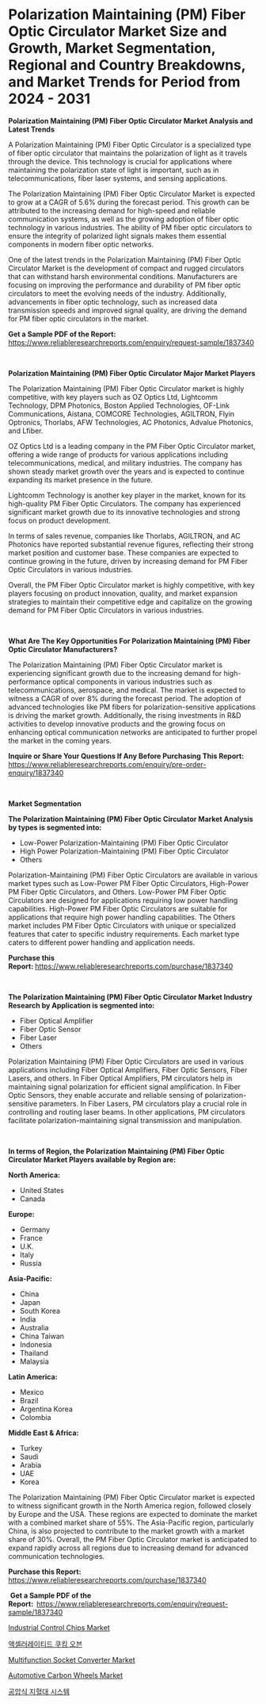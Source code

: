 <p><h1>Polarization Maintaining (PM) Fiber Optic Circulator Market Size and Growth, Market Segmentation, Regional and Country Breakdowns, and Market Trends for Period from 2024 -  2031</h1></p><p><strong>Polarization Maintaining (PM) Fiber Optic Circulator Market Analysis and Latest Trends</strong></p>
<p><p>A Polarization Maintaining (PM) Fiber Optic Circulator is a specialized type of fiber optic circulator that maintains the polarization of light as it travels through the device. This technology is crucial for applications where maintaining the polarization state of light is important, such as in telecommunications, fiber laser systems, and sensing applications.</p><p>The Polarization Maintaining (PM) Fiber Optic Circulator Market is expected to grow at a CAGR of 5.6% during the forecast period. This growth can be attributed to the increasing demand for high-speed and reliable communication systems, as well as the growing adoption of fiber optic technology in various industries. The ability of PM fiber optic circulators to ensure the integrity of polarized light signals makes them essential components in modern fiber optic networks.</p><p>One of the latest trends in the Polarization Maintaining (PM) Fiber Optic Circulator Market is the development of compact and rugged circulators that can withstand harsh environmental conditions. Manufacturers are focusing on improving the performance and durability of PM fiber optic circulators to meet the evolving needs of the industry. Additionally, advancements in fiber optic technology, such as increased data transmission speeds and improved signal quality, are driving the demand for PM fiber optic circulators in the market.</p></p>
<p><strong>Get a Sample PDF of the Report:&nbsp;</strong> <a href="https://www.reliableresearchreports.com/enquiry/request-sample/1837340">https://www.reliableresearchreports.com/enquiry/request-sample/1837340</a></p>
<p>&nbsp;</p>
<p><strong>Polarization Maintaining (PM) Fiber Optic Circulator Major Market Players</strong></p>
<p><p>The Polarization Maintaining (PM) Fiber Optic Circulator market is highly competitive, with key players such as OZ Optics Ltd, Lightcomm Technology, DPM Photonics, Boston Applied Technologies, OF-Link Communications, Aistana, COMCORE Technologies, AGILTRON, Flyin Optronics, Thorlabs, AFW Technologies, AC Photonics, Advalue Photonics, and Lfiber. </p><p>OZ Optics Ltd is a leading company in the PM Fiber Optic Circulator market, offering a wide range of products for various applications including telecommunications, medical, and military industries. The company has shown steady market growth over the years and is expected to continue expanding its market presence in the future.</p><p>Lightcomm Technology is another key player in the market, known for its high-quality PM Fiber Optic Circulators. The company has experienced significant market growth due to its innovative technologies and strong focus on product development. </p><p>In terms of sales revenue, companies like Thorlabs, AGILTRON, and AC Photonics have reported substantial revenue figures, reflecting their strong market position and customer base. These companies are expected to continue growing in the future, driven by increasing demand for PM Fiber Optic Circulators in various industries. </p><p>Overall, the PM Fiber Optic Circulator market is highly competitive, with key players focusing on product innovation, quality, and market expansion strategies to maintain their competitive edge and capitalize on the growing demand for PM Fiber Optic Circulators in various industries.</p></p>
<p>&nbsp;</p>
<p><strong>What Are The Key Opportunities For Polarization Maintaining (PM) Fiber Optic Circulator Manufacturers?</strong></p>
<p><p>The Polarization Maintaining (PM) Fiber Optic Circulator market is experiencing significant growth due to the increasing demand for high-performance optical components in various industries such as telecommunications, aerospace, and medical. The market is expected to witness a CAGR of over 8% during the forecast period. The adoption of advanced technologies like PM fibers for polarization-sensitive applications is driving the market growth. Additionally, the rising investments in R&D activities to develop innovative products and the growing focus on enhancing optical communication networks are anticipated to further propel the market in the coming years.</p></p>
<p><strong>Inquire or Share Your Questions If Any Before Purchasing This Report:</strong> <a href="https://www.reliableresearchreports.com/enquiry/pre-order-enquiry/1837340">https://www.reliableresearchreports.com/enquiry/pre-order-enquiry/1837340</a></p>
<p>&nbsp;</p>
<p><strong>Market Segmentation</strong></p>
<p><strong>The Polarization Maintaining (PM) Fiber Optic Circulator Market Analysis by types is segmented into:</strong></p>
<p><ul><li>Low-Power Polarization-Maintaining (PM) Fiber Optic Circulator</li><li>High Power Polarization-Maintaining (PM) Fiber Optic Circulator</li><li>Others</li></ul></p>
<p><p>Polarization-Maintaining (PM) Fiber Optic Circulators are available in various market types such as Low-Power PM Fiber Optic Circulators, High-Power PM Fiber Optic Circulators, and Others. Low-Power PM Fiber Optic Circulators are designed for applications requiring low power handling capabilities. High-Power PM Fiber Optic Circulators are suitable for applications that require high power handling capabilities. The Others market includes PM Fiber Optic Circulators with unique or specialized features that cater to specific industry requirements. Each market type caters to different power handling and application needs.</p></p>
<p><strong>Purchase this Report:&nbsp;</strong><a href="https://www.reliableresearchreports.com/purchase/1837340">https://www.reliableresearchreports.com/purchase/1837340</a></p>
<p>&nbsp;</p>
<p><strong>The Polarization Maintaining (PM) Fiber Optic Circulator Market Industry Research by Application is segmented into:</strong></p>
<p><ul><li>Fiber Optical Amplifier</li><li>Fiber Optic Sensor</li><li>Fiber Laser</li><li>Others</li></ul></p>
<p><p>Polarization Maintaining (PM) Fiber Optic Circulators are used in various applications including Fiber Optical Amplifiers, Fiber Optic Sensors, Fiber Lasers, and others. In Fiber Optical Amplifiers, PM circulators help in maintaining signal polarization for efficient signal amplification. In Fiber Optic Sensors, they enable accurate and reliable sensing of polarization-sensitive parameters. In Fiber Lasers, PM circulators play a crucial role in controlling and routing laser beams. In other applications, PM circulators facilitate polarization-maintaining signal transmission and manipulation.</p></p>
<p>&nbsp;</p>
<p><strong>In terms of Region, the Polarization Maintaining (PM) Fiber Optic Circulator Market Players available by Region are:</strong></p>
<p>
    <p> <strong> North America: </strong>
        <ul>
            <li>United States</li>
            <li>Canada</li>
        </ul>
        </p> 
    <p> <strong> Europe: </strong>
        <ul>
            <li>Germany</li>
            <li>France</li>
            <li>U.K.</li>
            <li>Italy</li>
            <li>Russia</li>
        </ul>
        </p> 
    <p> <strong> Asia-Pacific: </strong>
        <ul>
            <li>China</li>
            <li>Japan</li>
            <li>South Korea</li>
            <li>India</li>
            <li>Australia</li>
            <li>China Taiwan</li>
            <li>Indonesia</li>
            <li>Thailand</li>
            <li>Malaysia</li>
        </ul>
        </p> 
    <p> <strong> Latin America: </strong>
        <ul>
            <li>Mexico</li>
            <li>Brazil</li>
            <li>Argentina Korea</li>
            <li>Colombia</li>
        </ul>
        </p> 
    <p> <strong> Middle East & Africa: </strong>
        <ul>
            <li>Turkey</li>
            <li>Saudi</li>
            <li>Arabia</li>
            <li>UAE</li>
            <li>Korea</li>
        </ul>
    </p>
    </p>
<p><p>The Polarization Maintaining (PM) Fiber Optic Circulator market is expected to witness significant growth in the North America region, followed closely by Europe and the USA. These regions are expected to dominate the market with a combined market share of 55%. The Asia-Pacific region, particularly China, is also projected to contribute to the market growth with a market share of 30%. Overall, the PM Fiber Optic Circulator market is anticipated to expand rapidly across all regions due to increasing demand for advanced communication technologies.</p></p>
<p><strong>Purchase this Report: </strong><a href="https://www.reliableresearchreports.com/purchase/1837340">https://www.reliableresearchreports.com/purchase/1837340</a></p>
<p>&nbsp;<strong>Get a Sample PDF of the Report:&nbsp;&nbsp;</strong><a href="https://www.reliableresearchreports.com/enquiry/request-sample/1837340">https://www.reliableresearchreports.com/enquiry/request-sample/1837340</a></p>
<p><strong></strong></p>
<p><p><a href="https://github.com/kosella/Market-Research-Report-List-2/blob/main/industrial-control-chips-market.md">Industrial Control Chips Market</a></p><p><a href="https://github.com/sougarounis/Market-Research-Report-List-3/blob/main/231584112423.md">액셀러레이티드 쿠킹 오븐</a></p><p><a href="https://github.com/nathandecarvalho/Market-Research-Report-List-2/blob/main/multifunction-socket-converter-market.md">Multifunction Socket Converter Market</a></p><p><a href="https://issuu.com/reportprime-2/docs/automotive-carbon-wheels-market-size-2030.pptx">Automotive Carbon Wheels Market</a></p><p><a href="https://github.com/vs2869dizt0/Market-Research-Report-List-1/blob/main/552201012424.md">공압식 지혈대 시스템</a></p></p>